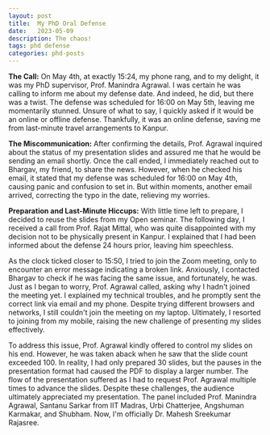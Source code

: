 ```yaml
---
layout: post
title:  My PhD Oral Defense
date:   2023-05-09 
description: The chaos! 
tags: phd defense
categories: phd-posts
---
```

**The Call:**
On May 4th, at exactly 15:24, my phone rang, and to my delight, it was my PhD supervisor, Prof. Manindra Agrawal. I was certain he was calling to inform me about my defense date. And indeed, he did, but there was a twist. The defense was scheduled for 16:00 on May 5th, leaving me momentarily stunned. Unsure of what to say, I quickly asked if it would be an online or offline defense. Thankfully, it was an online defense, saving me from last-minute travel arrangements to Kanpur.

**The Miscommunication:**
After confirming the details, Prof. Agrawal inquired about the status of my presentation slides and assured me that he would be sending an email shortly. Once the call ended, I immediately reached out to Bhargav, my friend, to share the news. However, when he checked his email, it stated that my defense was scheduled for 16:00 on May 4th, causing panic and confusion to set in. But within moments, another email arrived, correcting the typo in the date, relieving my worries.

**Preparation and Last-Minute Hiccups:**
With little time left to prepare, I decided to reuse the slides from my Open seminar. The following day, I received a call from Prof. Rajat Mittal, who was quite disappointed with my decision not to be physically present in Kanpur. I explained that I had been informed about the defense 24 hours prior, leaving him speechless.

As the clock ticked closer to 15:50, I tried to join the Zoom meeting, only to encounter an error message indicating a broken link. Anxiously, I contacted Bhargav to check if he was facing the same issue, and fortunately, he was. Just as I began to worry, Prof. Agrawal called, asking why I hadn't joined the meeting yet. I explained my technical troubles, and he promptly sent the correct link via email and my phone. Despite trying different browsers and networks, I still couldn't join the meeting on my laptop. Ultimately, I resorted to joining from my mobile, raising the new challenge of presenting my slides effectively.

To address this issue, Prof. Agrawal kindly offered to control my slides on his end. However, he was taken aback when he saw that the slide count exceeded 100. In reality, I had only prepared 30 slides, but the pauses in the presentation format had caused the PDF to display a larger number. The flow of the presentation suffered as I had to request Prof. Agrawal multiple times to advance the slides. Despite these challenges, the audience ultimately appreciated my presentation. The panel included Prof. Manindra Agrawal, Santanu Sarkar from IIT Madras, Urbi Chatterjee, Angshuman Karmakar, and Shubham. Now, I'm officially Dr. Mahesh Sreekumar Rajasree.